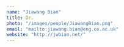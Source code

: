 ```yaml
---
name: "Jiawang Bian"
title: Dr.
photo: "/images/people/JiawangBian.png"
email: "mailto:jiawang.bian@eng.ox.ac.uk"
website: "http://jwbian.net/"
---
```

